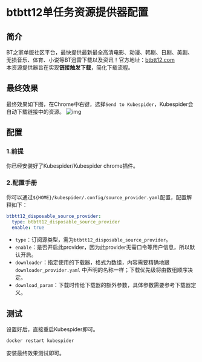 # btbtt12单任务资源提供器配置
## 简介
BT之家单版社区平台，最快提供最新最全高清电影、动漫、韩剧、日剧、美剧、无损音乐、体育、小说等BT迅雷下载以及资讯！官方地址：[btbtt12.com](https://www.btbtt12.com/)  
本资源提供器旨在实现**链接触发下载**，简化下载流程。

## 最终效果
最终效果如下图，在Chrome中右键，选择`Send to Kubespider`，Kubespider会自动下载链接中的资源。
![img](../../images/btbt12_download.gif)

## 配置
### 1.前提
你已经安装好了Kubespider/Kubespider chrome插件。

### 2.配置手册
你可以通过`${HOME}/kubespider/.config/source_provider.yaml`配置，配置解释如下：
```yaml
btbtt12_disposable_source_provider:
  type: btbtt12_disposable_source_provider
  enable: true
```

* `type`：订阅源类型，需为`btbtt12_disposable_source_provider`。
* `enable`：是否开启此provider，因为此provider无需口令等用户信息，所以默认开启。
* `downloader`：指定使用的下载器，格式为数组，内容需要精确地跟 `downloader_provider.yaml` 中声明的名称一样；下载优先级将由数组顺序决定。
* `download_param`：下载时传给下载器的额外参数，具体参数需要参考下载器定义。

## 测试
设置好后，直接重启Kubespider即可。
```sh
docker restart kubespider
```

安装最终效果测试即可。
